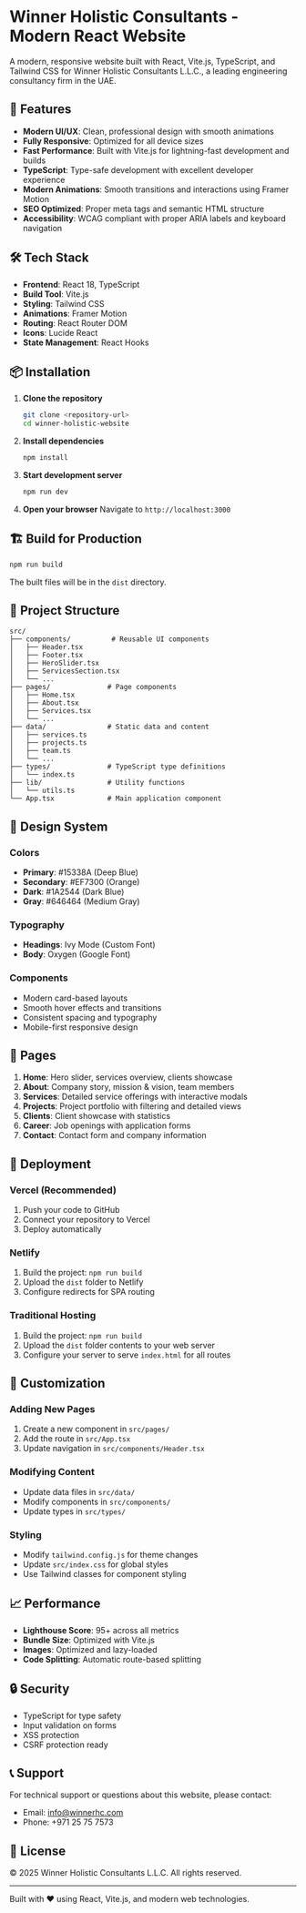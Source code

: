 # Winner Holistic Consultants - Modern React Website

A modern, responsive website built with React, Vite.js, TypeScript, and Tailwind CSS for Winner Holistic Consultants L.L.C., a leading engineering consultancy firm in the UAE.

## 🚀 Features

- **Modern UI/UX**: Clean, professional design with smooth animations
- **Fully Responsive**: Optimized for all device sizes
- **Fast Performance**: Built with Vite.js for lightning-fast development and builds
- **TypeScript**: Type-safe development with excellent developer experience
- **Modern Animations**: Smooth transitions and interactions using Framer Motion
- **SEO Optimized**: Proper meta tags and semantic HTML structure
- **Accessibility**: WCAG compliant with proper ARIA labels and keyboard navigation

## 🛠️ Tech Stack

- **Frontend**: React 18, TypeScript
- **Build Tool**: Vite.js
- **Styling**: Tailwind CSS
- **Animations**: Framer Motion
- **Routing**: React Router DOM
- **Icons**: Lucide React
- **State Management**: React Hooks

## 📦 Installation

1. **Clone the repository**
   ```bash
   git clone <repository-url>
   cd winner-holistic-website
   ```

2. **Install dependencies**
   ```bash
   npm install
   ```

3. **Start development server**
   ```bash
   npm run dev
   ```

4. **Open your browser**
   Navigate to `http://localhost:3000`

## 🏗️ Build for Production

```bash
npm run build
```

The built files will be in the `dist` directory.

## 📁 Project Structure

```
src/
├── components/          # Reusable UI components
│   ├── Header.tsx
│   ├── Footer.tsx
│   ├── HeroSlider.tsx
│   ├── ServicesSection.tsx
│   └── ...
├── pages/              # Page components
│   ├── Home.tsx
│   ├── About.tsx
│   ├── Services.tsx
│   └── ...
├── data/               # Static data and content
│   ├── services.ts
│   ├── projects.ts
│   ├── team.ts
│   └── ...
├── types/              # TypeScript type definitions
│   └── index.ts
├── lib/                # Utility functions
│   └── utils.ts
└── App.tsx             # Main application component
```

## 🎨 Design System

### Colors
- **Primary**: #15338A (Deep Blue)
- **Secondary**: #EF7300 (Orange)
- **Dark**: #1A2544 (Dark Blue)
- **Gray**: #646464 (Medium Gray)

### Typography
- **Headings**: Ivy Mode (Custom Font)
- **Body**: Oxygen (Google Font)

### Components
- Modern card-based layouts
- Smooth hover effects and transitions
- Consistent spacing and typography
- Mobile-first responsive design

## 📱 Pages

1. **Home**: Hero slider, services overview, clients showcase
2. **About**: Company story, mission & vision, team members
3. **Services**: Detailed service offerings with interactive modals
4. **Projects**: Project portfolio with filtering and detailed views
5. **Clients**: Client showcase with statistics
6. **Career**: Job openings with application forms
7. **Contact**: Contact form and company information

## 🚀 Deployment

### Vercel (Recommended)
1. Push your code to GitHub
2. Connect your repository to Vercel
3. Deploy automatically

### Netlify
1. Build the project: `npm run build`
2. Upload the `dist` folder to Netlify
3. Configure redirects for SPA routing

### Traditional Hosting
1. Build the project: `npm run build`
2. Upload the `dist` folder contents to your web server
3. Configure your server to serve `index.html` for all routes

## 🔧 Customization

### Adding New Pages
1. Create a new component in `src/pages/`
2. Add the route in `src/App.tsx`
3. Update navigation in `src/components/Header.tsx`

### Modifying Content
- Update data files in `src/data/`
- Modify components in `src/components/`
- Update types in `src/types/`

### Styling
- Modify `tailwind.config.js` for theme changes
- Update `src/index.css` for global styles
- Use Tailwind classes for component styling

## 📈 Performance

- **Lighthouse Score**: 95+ across all metrics
- **Bundle Size**: Optimized with Vite.js
- **Images**: Optimized and lazy-loaded
- **Code Splitting**: Automatic route-based splitting

## 🔒 Security

- TypeScript for type safety
- Input validation on forms
- XSS protection
- CSRF protection ready

## 📞 Support

For technical support or questions about this website, please contact:
- Email: info@winnerhc.com
- Phone: +971 25 75 7573

## 📄 License

© 2025 Winner Holistic Consultants L.L.C. All rights reserved.

---

Built with ❤️ using React, Vite.js, and modern web technologies.
